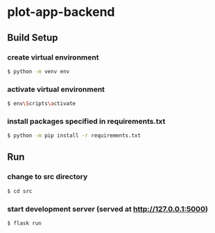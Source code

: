 # plot-app-backend

## Build Setup

### create virtual environment
```bash
$ python -m venv env
```

### activate virtual environment
```bash
$ env\Scripts\activate
```

### install packages specified in requirements.txt
```bash
$ python -m pip install -r requirements.txt
```

## Run

### change to src directory
```bash
$ cd src
```

### start development server (served at http://127.0.0.1:5000)
```bash
$ flask run
```
